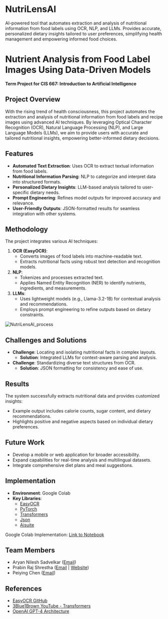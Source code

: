 # NutriLensAI
AI-powered tool that automates extraction and analysis of nutritional information from food labels using OCR, NLP, and LLMs. Provides accurate, personalized dietary insights tailored to user preferences, simplifying health management and empowering informed food choices.

# Nutrient Analysis from Food Label Images Using Data-Driven Models

**Term Project for CIS 667: Introduction to Artificial Intelligence**

## Project Overview

With the rising trend of health consciousness, this project automates the extraction and analysis of nutritional information from food labels and recipe images using advanced AI techniques. By leveraging Optical Character Recognition (OCR), Natural Language Processing (NLP), and Large Language Models (LLMs), we aim to provide users with accurate and tailored nutritional insights, empowering better-informed dietary decisions.

## Features

- **Automated Text Extraction**: Uses OCR to extract textual information from food labels.
- **Nutritional Information Parsing**: NLP to categorize and interpret data into structured formats.
- **Personalized Dietary Insights**: LLM-based analysis tailored to user-specific dietary needs.
- **Prompt Engineering**: Refines model outputs for improved accuracy and relevance.
- **User-Friendly Outputs**: JSON-formatted results for seamless integration with other systems.

## Methodology

The project integrates various AI techniques:

1. **OCR (EasyOCR)**:
   - Converts images of food labels into machine-readable text.
   - Extracts nutritional facts using robust text detection and recognition models.
2. **NLP**:
   - Tokenizes and processes extracted text.
   - Applies Named Entity Recognition (NER) to identify nutrients, ingredients, and measurements.
3. **LLMs**:
   - Uses lightweight models (e.g., Llama-3.2-1B) for contextual analysis and recommendations.
   - Employs prompt engineering to refine outputs based on dietary constraints.

![NutriLensAI_process](https://github.com/user-attachments/assets/03b49dcd-7510-4142-b45c-d3cd905be384)


## Challenges and Solutions

- **Challenge**: Locating and isolating nutritional facts in complex layouts.
  - **Solution**: Integrated LLMs for context-aware parsing and analysis.
- **Challenge**: Standardizing diverse text structures from OCR.
  - **Solution**: JSON formatting for consistency and ease of use.

## Results

The system successfully extracts nutritional data and provides customized insights:
- Example output includes calorie counts, sugar content, and dietary recommendations.
- Highlights positive and negative aspects based on individual dietary preferences.

## Future Work

- Develop a mobile or web application for broader accessibility.
- Expand capabilities for real-time analysis and multilingual datasets.
- Integrate comprehensive diet plans and meal suggestions.

## Implementation

- **Environment**: Google Colab
- **Key Libraries**: 
  - [EasyOCR](https://github.com/JaidedAI/EasyOCR)
  - [PyTorch](https://pypi.org/project/torch/)
  - [Transformers](https://pypi.org/project/transformers/)
  - [Json](https://pypi.org/project/jsons/)
  - [Aisuite](https://pypi.org/project/aisuite/)

Google Colab Implementation: [Link to Notebook](https://colab.research.google.com/drive/1hssG0A63Darm7yq_Ort5ud755MzsZQEL?usp=sharing)

## Team Members

- Aryan Nilesh Sadvelkar ([Email](mailto:asadvelk@syr.edu))
- Prabin Raj Shrestha ([Email](mailto:prbn.ms@gmail.edu) | [Website](https://prbn.info))
- Peiying Chen ([Email](mailto:pchen21@syr.edu))

## References

- [EasyOCR GitHub](https://github.com/JaidedAI/EasyOCR)
- [3Blue1Brown YouTube - Transformers](https://www.youtube.com/watch?v=wjZofJX0v4M&t=1173s)
- [OpenAI GPT-4 Architecture](https://semianalysis.com/2023/07/10/gpt-4-architecture-infrastructure)
